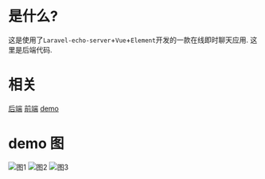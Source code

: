 # 是什么?
这是使用了`Laravel-echo-server`+`Vue`+`Element`开发的一款在线即时聊天应用.
这里是后端代码.

# 相关
[后端](https://github.com/zhan3333/hong-dou-lovers)
[前端](https://github.com/zhan3333/lovers-wap)
[demo](http://hd.grianchan.com)

# demo 图
![图1](http://ozp0fta05.bkt.clouddn.com/1.png)
![图2](http://ozp0fta05.bkt.clouddn.com/2.png)
![图3](http://ozp0fta05.bkt.clouddn.com/3.png)